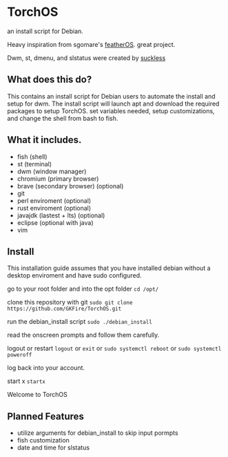 # TorchOS
an install script for Debian.

Heavy inspiration from sgomare's [featherOS](https://github.com/sgomare/featherOS). great project.

Dwm, st, dmenu, and slstatus were created by [suckless](https://suckless.org)

What does this do?
----------
  This contains an install script for Debian users to automate the install and setup for dwm. The install script will launch apt and download the required packages to setup TorchOS. set variables needed, setup customizations, and change the shell from bash to fish.

What it includes.
----------
- fish (shell)
- st (terminal)
- dwm (window manager)
- chromium (primary browser)
- brave (secondary browser) (optional)
- git
- perl enviroment (optional)
- rust enviroment (optional)
- javajdk (lastest + lts) (optional)
- eclipse (optional with java)
- vim

Install
---------
This installation guide assumes that you have installed debian without a desktop enviroment and have sudo configured.

go to your root folder and into the opt folder
`cd /opt/`

clone this repository with git
`sudo git clone https://github.com/GKFire/TorchOS.git`

run the debian_install script
`sudo ./debian_install`

read the onscreen prompts and follow them carefully.

logout or restart
`logout` or `exit` or `sudo systemctl reboot` or `sudo systemctl poweroff`

log back into your account.

start x
`startx`
  
Welcome to TorchOS

Planned Features
---------
- utilize arguments for debian_install to skip input pormpts
- fish customization
- date and time for slstatus
